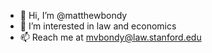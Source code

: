 - 👋 Hi, I’m @matthewbondy
- 👀 I’m interested in law and economics
- 📫 Reach me at mvbondy@law.stanford.edu

<!---
matthewbondy/matthewbondy is a ✨ special ✨ repository because its `README.md` (this file) appears on your GitHub profile.
You can click the Preview link to take a look at your changes.
--->
